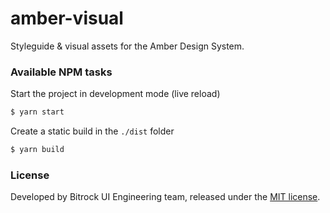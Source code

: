 # amber-visual
Styleguide & visual assets for the Amber Design System.

### Available NPM tasks
Start the project in development mode (live reload)
```bash
$ yarn start
```

Create a static build in the `./dist` folder
```bash
$ yarn build
```

<!-- Run the tests
```bash
$ yarn test
```

Run the build action and deploy to GitHub pages 
```bash
$ yarn deploy
``` -->


### License
Developed by Bitrock UI Engineering team, released under the [MIT license](LICENSE).
